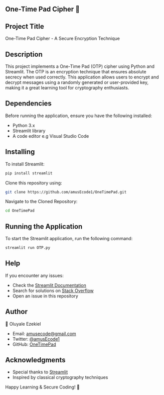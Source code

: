 ## One-Time Pad Cipher 🔐

## Project Title
One-Time Pad Cipher - A Secure Encryption Technique

## Description
This project implements a One-Time Pad (OTP) cipher using Python and Streamlit. The OTP is an encryption technique that ensures absolute secrecy when used correctly. This application allows users to encrypt and decrypt messages using a randomly generated or user-provided key, making it a great learning tool for cryptography enthusiasts.

## Dependencies
Before running the application, ensure you have the following installed:
- Python 3.x
- Streamlit library
- A code editor e.g Visual Studio Code

## Installing
To install Streamlit:
```sh
pip install streamlit
```
Clone this repository using:
```sh
git clone https://github.com/amusEcode1/OneTimePad.git
```
Navigate to the Cloned Repository:
```sh
cd OneTimePad
```

## Running the Application
To start the Streamlit application, run the following command:
```sh
streamlit run OTP.py
```

## Help
If you encounter any issues:
- Check the [Streamlit Documentation](https://docs.streamlit.io/)
- Search for solutions on [Stack Overflow](https://stackoverflow.com/questions/tagged/streamlit)
- Open an issue in this repository

## Author
👤 Oluyale Ezekiel
- Email: amusecode@gmail.com
- Twitter: [@amusEcode1](https://x.com/amusEcode1?t=uHxhLzrA1TShRiSMrYZQiQ&s=09)
- GitHub: [OneTimePad](https://github.com/amusEcode1/OneTimePad)

## Acknowledgments
- Special thanks to [Streamlit](https://streamlit.io/)
- Inspired by classical cryptography techniques

Happy Learning & Secure Coding! 🔐

